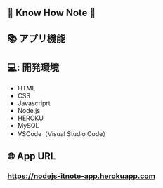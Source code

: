 ## 📘 Know How Note 📘

## 📚 アプリ機能



## 💻: 開発環境

- HTML  
- CSS  
- Javascriprt
- Node.js  
- HEROKU
- MySQL 
- VSCode（Visual Studio Code）  


## 🌐 App URL

### **https://nodejs-itnote-app.herokuapp.com**  


